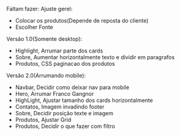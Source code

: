 Faltam fazer:
Ajuste gerel:
- Colocar os produtos(Depende de reposta do cliente)
- Escolher Fonte

Versão 1.0(Somente desktop):

- Highlight, Arrumar parte dos cards
- Sobre, Aumentar horizontalmente texto e dividir em paragrafos
- Produtos, CSS paginacao dos produtos

Versão 2.0(Arrumando mobile):
- Navbar, Decidir como deixar nav para mobile
- Hero, Arrumar Franco Gangnor
- HighLight, Ajustar tamanho dos cards horizontalmente
- Contatos, Imagem invadindo footer
- Sobre, Decidir posição texte e imagem
- Produtos, Ajustar Grid
- Produtos, Decidir o que fazer com filtro